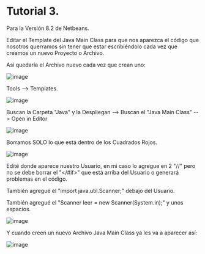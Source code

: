 # Tutorial 3.

Para la Versión 8.2 de Netbeans.

Editar el Template del Java Main Class para que nos aparezca el código que nosotros querramos sin tener que estar escribiéndolo cada vez que creamos un nuevo Proyecto o Archivo.

Así quedaría el Archivo nuevo cada vez que crean uno:

![image](https://user-images.githubusercontent.com/119635145/231374757-f7544269-5c60-4406-be5a-8eb87b67c43d.png)

Tools --> Templates.

![image](https://user-images.githubusercontent.com/119635145/231374918-2543bc4c-f0ba-4dc2-a6f3-1986920ffd84.png)

Buscan la Carpeta "Java" y la Despliegan --> Buscan el "Java Main Class" --> Open in Editor

![image](https://user-images.githubusercontent.com/119635145/231375203-b357d26c-0b58-455c-bf9d-71e647c47f34.png)

Borramos SOLO lo que está dentro de los Cuadrados Rojos.

![image](https://user-images.githubusercontent.com/119635145/231375570-8e499a41-ebf1-4050-ba9b-114df2bb767b.png)

Edité donde aparece nuestro Usuario, en mi caso lo agregue en 2 "//" pero no se debe borrar el "</#if>" que está arriba del Usuario o generará problemas en el código.

También agregué el "import java.util.Scanner;" debajo del Usuario.

También agregué el "Scanner leer = new Scanner(System.in);" y unos espacios.

![image](https://user-images.githubusercontent.com/119635145/231375952-e1ed6177-69e4-43a4-955e-532f8fe1c959.png)

Y cuando creen un nuevo Archivo Java Main Class ya les va a aparecer así:

![image](https://user-images.githubusercontent.com/119635145/231376645-a9999f58-4a18-4e62-bc15-de5e6a6ba880.png)

